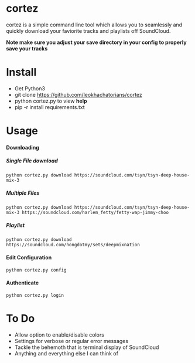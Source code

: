 # cortez

cortez is a simple command line tool which allows you to seamlessly and quickly download your faviorite tracks and playlists off SoundCloud.

**Note make sure you adjust your save directory in your config to properly save your tracks**

# Install
  - Get Python3
  - git clone https://github.com/leokhachatorians/cortez
  - python cortez.py to view **help**
  - pip -r install requirements.txt

# Usage
#### Downloading
##### Single File download
    python cortez.py download https://soundcloud.com/tsyn/tsyn-deep-house-mix-3
##### Multiple Files
    python cortez.py download https://soundcloud.com/tsyn/tsyn-deep-house-mix-3 https://soundcloud.com/harlem_fetty/fetty-wap-jimmy-choo
##### Playlist
    python cortez.py download https://soundcloud.com/hongdotmy/sets/deepmixnation
    
#### Edit Configuration
    python cortez.py config


#### Authenticate
    python cortez.py login

# To Do
* Allow option to enable/disable colors
* Settings for verbose or regular error messages
* Tackle the behemoth that is terminal display of SoundCloud
* Anything and everything else I can think of
